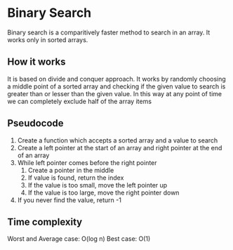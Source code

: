 # Binary Search
Binary search is a comparitively faster method to search in an array. It works only in sorted arrays. 

## How it works
It is based on divide and conquer approach. It works by randomly choosing a middle point of a sorted array and checking if the given value to search is greater than or lesser than the given value. In this way at any point of time we can completely exclude half of the array items

## Pseudocode
1. Create a function which accepts a sorted array and a value to search
2. Create a left pointer at the start of an array and right pointer at the end of an array
3. While left pointer comes before the right pointer
    1. Create a pointer in the middle
    2. If value is found, return the index
    3. If the value is too small, move the left pointer up
    4. If the value is too large, move the right pointer down
4. If you never find the value, return -1

## Time complexity
Worst and Average case: O(log n)
Best case: O(1)